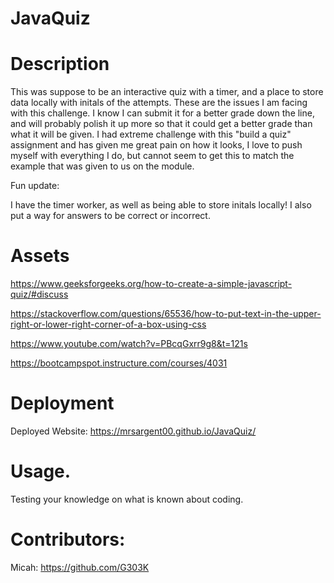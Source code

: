 # JavaQuiz

# Description
This was suppose to be an interactive quiz with a timer, and a place to store data locally with initals of the attempts. These are the issues I am facing with this challenge. I know I can submit it for a better grade down the line, and will probably polish it up more so that it could get a better grade than what it will be given. I had extreme challenge with this "build a quiz" assignment and has given me great pain on how it looks, I love to push myself with everything I do, but cannot seem to get this to match the example that was given to us on the module.

Fun update:

I have the timer worker, as well as being able to store initals locally! I also put a way for answers to be correct or incorrect.


# Assets
https://www.geeksforgeeks.org/how-to-create-a-simple-javascript-quiz/#discuss

https://stackoverflow.com/questions/65536/how-to-put-text-in-the-upper-right-or-lower-right-corner-of-a-box-using-css

https://www.youtube.com/watch?v=PBcqGxrr9g8&t=121s

https://bootcampspot.instructure.com/courses/4031

# Deployment

Deployed Website: https://mrsargent00.github.io/JavaQuiz/

# Usage.
Testing your knowledge on what is known about coding.  

# Contributors:

Micah: https://github.com/G303K 

